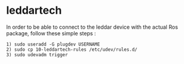 leddartech
==========

In order to be able to connect to the leddar device with the actual Ros package, follow these simple steps :

	1) sudo useradd -G plugdev USERNAME
	2) sudo cp 10-leddartech-rules /etc/udev/rules.d/
	3) sudo udevadm trigger

